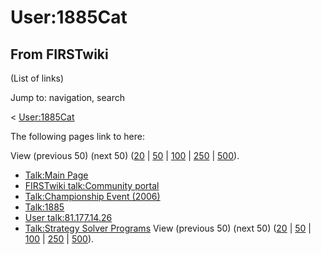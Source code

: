 # User:1885Cat

## From FIRSTwiki

(List of links)

Jump to: navigation, search

< [User:1885Cat](/index.php?title=User:1885Cat&redirect=no "User:1885Cat")

The following pages link to here:

View (previous 50) (next 50) ([20](/index.php?title=Special:Whatlinkshere/User:1885Cat&limit=20&from=0 "Special:Whatlinkshere/User:1885Cat") | [50](/index.php?title=Special:Whatlinkshere/User:1885Cat&limit=50&from=0 "Special:Whatlinkshere/User:1885Cat") | [100](/index.php?title=Special:Whatlinkshere/User:1885Cat&limit=100&from=0 "Special:Whatlinkshere/User:1885Cat") | [250](/index.php?title=Special:Whatlinkshere/User:1885Cat&limit=250&from=0 "Special:Whatlinkshere/User:1885Cat") | [500](/index.php?title=Special:Whatlinkshere/User:1885Cat&limit=500&from=0 "Special:Whatlinkshere/User:1885Cat")).

- [Talk:Main Page](Talk:Main_Page "Talk:Main Page")
- [FIRSTwiki talk:Community portal](FIRSTwiki_talk:Community_portal "FIRSTwiki talk:Community portal")
- [Talk:Championship Event (2006)](Talk:Championship_Event_%282006%29 "Talk:Championship Event \(2006\)")
- [Talk:1885](Talk:1885 "Talk:1885")
- [User talk:81.177.14.26](User_talk:81.177.14.26 "User talk:81.177.14.26")
- [Talk:Strategy Solver Programs](Talk:Strategy_Solver_Programs "Talk:Strategy Solver Programs") View (previous 50) (next 50) ([20](/index.php?title=Special:Whatlinkshere/User:1885Cat&limit=20&from=0 "Special:Whatlinkshere/User:1885Cat") | [50](/index.php?title=Special:Whatlinkshere/User:1885Cat&limit=50&from=0 "Special:Whatlinkshere/User:1885Cat") | [100](/index.php?title=Special:Whatlinkshere/User:1885Cat&limit=100&from=0 "Special:Whatlinkshere/User:1885Cat") | [250](/index.php?title=Special:Whatlinkshere/User:1885Cat&limit=250&from=0 "Special:Whatlinkshere/User:1885Cat") | [500](/index.php?title=Special:Whatlinkshere/User:1885Cat&limit=500&from=0 "Special:Whatlinkshere/User:1885Cat")).
